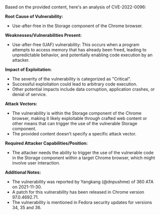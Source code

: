 Based on the provided content, here's an analysis of CVE-2022-0096:

**Root Cause of Vulnerability:**
- Use-after-free in the Storage component of the Chrome browser.

**Weaknesses/Vulnerabilities Present:**
- Use-after-free (UAF) vulnerability: This occurs when a program attempts to access memory that has already been freed, leading to unpredictable behavior, and potentially enabling code execution by an attacker.

**Impact of Exploitation:**
- The severity of the vulnerability is categorized as "Critical".
- Successful exploitation could lead to arbitrary code execution.
- Other potential impacts include data corruption, application crashes, or denial of service.

**Attack Vectors:**
- The vulnerability is within the Storage component of the Chrome browser, making it likely exploitable through crafted web content or other means that can trigger the use of the vulnerable Storage component.
- The provided content doesn't specify a specific attack vector.

**Required Attacker Capabilities/Position:**
- The attacker needs the ability to trigger the use of the vulnerable code in the Storage component within a target Chrome browser, which might involve user interaction.

**Additional Notes:**
- The vulnerability was reported by Yangkang (@dnpushme) of 360 ATA on 2021-11-30.
- A patch for this vulnerability has been released in Chrome version 97.0.4692.71.
- The vulnerability is mentioned in Fedora security updates for versions 34, 35 and 36.